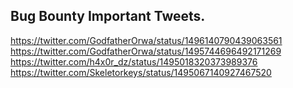 ## Bug Bounty Important Tweets.

https://twitter.com/GodfatherOrwa/status/1496140790439063561
https://twitter.com/GodfatherOrwa/status/1495744696492171269
https://twitter.com/h4x0r_dz/status/1495018320373989376
https://twitter.com/Skeletorkeys/status/1495067140927467520
